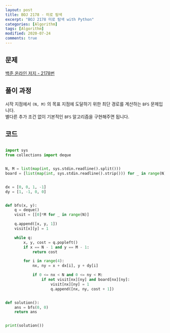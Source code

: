 ```yaml
---
layout: post
title: BOJ 2178 - 미로 탐색
excerpt: "BOJ 2178 미로 탐색 with Python"
categories: [Algorithm]
tags: [Algorithm]
modified: 2020-07-24
comments: true
---
```


## 문제
[백준 온라인 저지 - 2178번](https://www.acmicpc.net/problem/2178)


## 풀이 과정
시작 지점에서 `(N, M)` 의 목표 지점에 도달하기 위한 최단 경로를 계산하는 `BFS` 문제입니다. <br>
별다른 추가 조건 없이 기본적인 `BFS` 알고리즘을 구현해주면 됩니다. <br>


## 코드

~~~ python

import sys
from collections import deque


N, M = list(map(int, sys.stdin.readline().split()))
board = [list(map(int, sys.stdin.readline().strip())) for _ in range(N)]


dx = [0, 0, 1, -1]
dy = [1, -1, 0, 0]


def bfs(x, y):
    q = deque()
    visit = [[0]*M for _ in range(N)]

    q.append([x, y, 1])
    visit[x][y] = 1

    while q:
        x, y, cost = q.popleft()
        if x == N - 1 and y == M - 1:
            return cost

        for i in range(4):
            nx, ny = x + dx[i], y + dy[i]

            if 0 <= nx < N and 0 <= ny < M:
                if not visit[nx][ny] and board[nx][ny]:
                    visit[nx][ny] = 1
                    q.append([nx, ny, cost + 1])


def solution():
    ans = bfs(0, 0)
    return ans


print(solution())

~~~